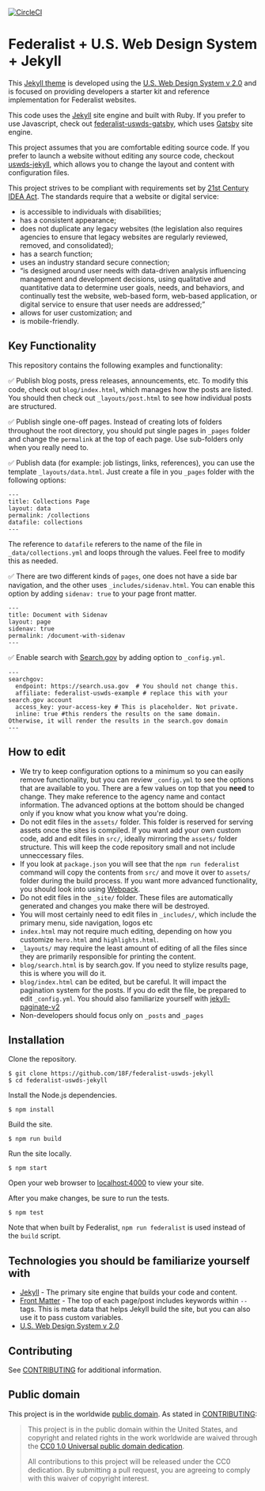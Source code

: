 <!--
  Federalist recommends you use Continuous Integration to automatically test
  and validate any new changes to your site. CircleCI is free for open source
  projcets. You should replace this badge with your own.

  https://circleci.com/
-->
[![CircleCI](https://circleci.com/gh/18F/federalist-uswds-jekyll.svg?style=svg)](https://circleci.com/gh/18F/federalist-uswds-jekyll)

# Federalist + U.S. Web Design System + Jekyll

This [Jekyll theme](https://jekyllrb.com/docs/themes/) is developed using the [U.S. Web Design System v 2.0](https://v2.designsystem.digital.gov) and is focused on providing developers a starter kit and reference implementation for Federalist websites.

This code uses the [Jekyll](https://jekyllrb.com) site engine and built with Ruby. If you prefer to use Javascript, check out [federalist-uswds-gatsby](https://github.com/18F/federalist-uswds-gatsby), which uses [Gatsby](https://gatsbyjs.org) site engine.

This project assumes that you are comfortable editing source code. If you prefer to launch a website without editing any source code, checkout [uswds-jekyll](https://github.com/18F/uswds-jekyll), which allows you to change the layout and content with configuration files.

This project strives to be compliant with requirements set by [21st Century IDEA Act](https://www.meritalk.com/articles/senate-passes-idea-act/). The standards require that a website or digital service:

- is accessible to individuals with disabilities;
- has a consistent appearance;
- does not duplicate any legacy websites (the legislation also requires agencies to ensure that legacy websites are regularly reviewed, removed, and consolidated);
- has a search function;
- uses an industry standard secure connection;
- “is designed around user needs with data-driven analysis influencing management and development decisions, using qualitative and quantitative data to determine user goals, needs, and behaviors, and continually test the website, web-based form, web-based application, or digital service to ensure that user needs are addressed;”
- allows for user customization; and
- is mobile-friendly.

## Key Functionality
This repository contains the following examples and functionality:
 
✅  Publish blog posts, press releases, announcements, etc. To modify this code, check out `blog/index.html`, which manages how the posts are listed. You should then check out `_layouts/post.html` to see how individual posts are structured.

✅ Publish single one-off pages. Instead of creating lots of folders throughout the root directory, you should put single pages in `_pages` folder and change the `permalink` at the top of each page. Use sub-folders only when you really need to.

✅  Publish data (for example: job listings, links, references), you can use the template `_layouts/data.html`. Just create a file in you `_pages` folder with the following options:

```
---
title: Collections Page
layout: data
permalink: /collections
datafile: collections
---
```

The reference to `datafile` referers to the name of the file in `_data/collections.yml` and loops through the values. Feel free to modify this as needed.

✅  There are two different kinds of `pages`, one does not have a side bar navigation, and the other uses `_includes/sidenav.html`. You can enable this option by adding `sidenav: true` to your page front matter.

```
---
title: Document with Sidenav
layout: page
sidenav: true
permalink: /document-with-sidenav
---
```

✅ Enable search with [Search.gov](https://search.gov) by adding option to `_config.yml`. 


```
---
searchgov:
  endpoint: https://search.usa.gov  # You should not change this.
  affiliate: federalist-uswds-example # replace this with your search.gov account 
  access_key: your-access-key # This is placeholder. Not private.
  inline: true #this renders the results on the same domain. Otherwise, it will render the results in the search.gov domain
---
```


## How to edit
- We try to keep configuration options to a minimum so you can easily remove functionality, but you can review `_config.yml` to see the options that are available to you. There are a few values on top that you **need** to change. They make reference to the agency name and contact information. The advanced options at the bottom should be changed only if you know what you know what you're doing.
- Do not edit files in the `assets/` folder. This folder is reserved for serving assets once the sites is compiled. If you want add your own custom code, add and edit files in `src/`, ideally mirroring the `assets/` folder structure. This will keep the code repository small and not include unneccessary files. 
- If you look at `package.json` you will see that the `npm run federalist` command will copy the contents from `src/` and move it over to `assets/` folder during the build process. If you want more advanced functionality, you should look into using [Webpack](https://webpack.js.org/concepts/configuration/).
- Do not edit files in the `_site/` folder. These files are automatically generated and changes you make there will be destroyed.
- You will most certainly need to edit files in `_includes/`, which include the primary menu, side navigation, logos etc
- `index.html` may not require much editing, depending on how you customize `hero.html` and `highlights.html`.
- `_layouts/` may require the least amount of editing of all the files since they are primarily responsible for printing the content.
- `blog/search.html` is by search.gov. If you need to stylize results page, this is where you will do it.
- `blog/index.html` can be edited, but be careful. It will impact the pagination system for the posts. If you do edit the file, be prepared to edit `_config.yml`. You should also familiarize yourself with [jekyll-paginate-v2](https://github.com/sverrirs/jekyll-paginate-v2)
- Non-developers should focus only on `_posts` and `_pages`


## Installation

Clone the repository.

    $ git clone https://github.com/18F/federalist-uswds-jekyll
    $ cd federalist-uswds-jekyll

Install the Node.js dependencies.

    $ npm install

Build the site.

    $ npm run build

Run the site locally.

    $ npm start

Open your web browser to [localhost:4000](http://localhost:4000/) to view your
site.

After you make changes, be sure to run the tests.

    $ npm test

Note that when built by Federalist, `npm run federalist` is used instead of the
`build` script.


## Technologies you should be familiarize yourself with

- [Jekyll](https://jekyllrb.com/docs/) - The primary site engine that builds your code and content.
- [Front Matter](https://jekyllrb.com/docs/frontmatter) - The top of each page/post includes keywords within `--` tags. This is meta data that helps Jekyll build the site, but you can also use it to pass custom variables.
- [U.S. Web Design System v 2.0](https://v2.designsystem.digital.gov) 


## Contributing

See [CONTRIBUTING](CONTRIBUTING.md) for additional information.

## Public domain

This project is in the worldwide [public domain](LICENSE.md). As stated in [CONTRIBUTING](CONTRIBUTING.md):

> This project is in the public domain within the United States, and copyright
> and related rights in the work worldwide are waived through the [CC0 1.0
> Universal public domain dedication](https://creativecommons.org/publicdomain/zero/1.0/).
>
> All contributions to this project will be released under the CC0 dedication.
> By submitting a pull request, you are agreeing to comply with this waiver of
> copyright interest.

